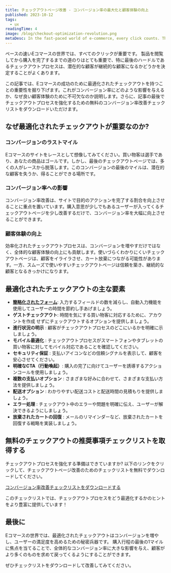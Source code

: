 ```yaml
---
title: チェックアウトページ改善 - コンバージョン率の最大化と顧客体験の向上
published: 2023-10-12
tags: 
  - ux
readingTime: 4
image: /blog/checkout-optimization-revolution.png
metaDesc: In the fast-paced world of e-commerce, every click counts. The journey from browsing a product to completing a purchase is a critical path, and the final hurdle, the checkout process, often determines whether a potential customer becomes a loyal one.
---
```


ペースの速いEコマースの世界では、すべてのクリックが重要です。
製品を閲覧してから購入を完了するまでの道のりはとても重要で、特に最後のハードルであるチェックアウトプロセスは、潜在的な顧客が継続的な顧客になるかどうかを決定することがよくあります。

この記事では、Eコマースの成功のために最適化されたチェックアウトを持つことの重要性を掘り下げます。これがコンバージョン率にどのような影響を与えるか、なぜ良い顧客体験のために不可欠なのか説明します。さらに、記事の最後でチェックアウトプロセスを強化するための無料のコンバージョン率改善チェックリストをダウンロードいただけます。

## なぜ最適化されたチェックアウトが重要なのか?
### コンバージョンのラストマイル
Eコマースのサイトをレースとして想像してみてください。買い物客は選手であり、あなたの商品はゴールです。しかし、最後のチェックアウトページでは、多くの人がレースから脱落します。このコンバージョンの最後のマイルは、潜在的な顧客を失うか、得ることができる場所です。

### コンバージョン率への影響
コンバージョン率改善は、サイトで目的のアクションを完了する割合を向上させることに重点を置いています。購入意思が少しでもあるユーザーが入ってくるチェックアウトページを少し改善するだけで、コンバージョン率を大幅に向上させることができます。

### 顧客体験の向上
効率化されたチェックアウトプロセスは、コンバージョンを増やすだけではなく、全体的な顧客体験の向上にも貢献します。使いづらくわかりにくいチェックアウトページは、顧客をイライラさせ、カート放棄につながる可能性があります。一方、スムーズで使いやすいチェックアウトページは信頼を築き、継続的な顧客となるきっかけになります。

## 最適化されたチェックアウトの主な要素

- [**簡略化されたフォーム**](/ja/blog/how-to-reduce-annoying-checkout-form-fills/): 入力するフィールドの数を減らし、自動入力機能を使用してユーザーの時間を節約し手あげましょう。
- **ゲストチェックアウト**: 時間を気にする買い物客に対応するために、アカウントを作成
せずにチェックアウトするオプションを提供しましょう。
- **進行状況の明示** : 顧客がチェックアウトプロセスのどこにいるかを明確に示しましょう。
- **モバイル最適化** : チェックアウトプロセスがスマートフォンやタブレットの買い物客に対してモバイル対応であることを確認してください。
- **セキュリティ保証** : 支払いアイコンなどの信頼シグナルを表示して、顧客を安心させてください。
- **明確なCTA（行動喚起）**: 購入の完了に向けてユーザーを誘導するアクションコールを使用しましょう。
- **複数の支払いオプション** : さまざまな好みに合わせて、さまざまな支払い方法を提供しましょう。
- **配送オプション** : わかりやすい配送コストと配送時間の見積もりを提供しましょう。
- **エラー処理** : チェックアウト中のエラーや問題を明確に伝え、ユーザーが解決できるようにしましょう。
- **放棄されたカートの回復** : メールのリマインダーなど、放棄されたカートを回復する戦略を実装しましょう。

## 無料のチェックアウトの推奨事項チェックリストを取得する
チェックアウトプロセスを強化する準備はできていますか?
以下のリンクをクリックして、チェックアウトページ改善のためのチェックリストを無料でダウンロードしてください。

[コンバージョン率改善チェックリストをダウンロードする](/ja/cro-checklist-campaign/)

このチェックリストでは、チェックアウトプロセスをどう最適化するかのヒントをより豊富に提供しています！

## 最後に
Eコマースの世界では、最適化されたチェックアウトはコンバージョンを増やし、ユーザーの満足度を高めるための秘密兵器です。
購入行程の最後の1マイルに焦点を当てることで、全体的なコンバージョン率に大きな影響を与え、顧客がより多くのものを求めて戻ってくるようにすることができます。

ぜひチェックリストをダウンロードして改善してみてください。

